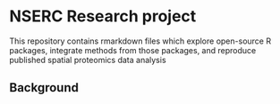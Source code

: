 # NSERC Research project

This repository contains rmarkdown files which explore open-source R packages, integrate methods from those packages, and reproduce published spatial proteomics data analysis

## Background

